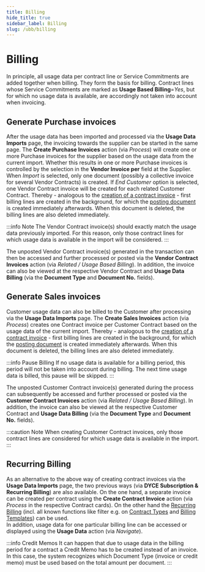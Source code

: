 ```yaml
---
title: Billing
hide_title: true
sidebar_label: Billing
slug: /ubb/billing
---
```


# Billing
In principle, all usage data per contract line or Service Commitments are added together when billing. They form the basis for billing. Contract lines whose Service Commitments are marked as **Usage Based Billing**=*Yes*, but for which no usage data is available, are accordingly not taken into account when invoicing.


## Generate Purchase invoices
After the usage data has been imported and processed via the **Usage Data Imports** page, the invoicing towards the supplier can be started in the same page. The **Create Purchase Invoices** action (via *Process*) will create one or more Purchase invoices for the supplier based on the usage data from the current import. Whether this results in one or more Purchase invoices is controlled by the selection in the **Vendor Invoice per** field at the Supplier. When *Import* is selected, only one document (possibly a collective invoice for several Vendor Contracts) is created. If *End Customer* option is selected, one Vendor Contract invoice will be created for each related Customer Contract. Thereby - analogous to the [creation of a contract invoice](/docs/srb/working-with-contracts/vendor-contracts.md#create-invoice-per-contract) - first billing lines are created in the background, for which the [posting document](/docs/srb/posting-documents.md) is created immediately afterwards. When this document is deleted, the billing lines are also deleted immediately.

:::info Note
The Vendor Contract invoice(s) should exactly match the usage data previously imported. For this reason, only those contract lines for which usage data is available in the import will be considered.
:::

The unposted Vendor Contract invoice(s) generated in the transaction can then be accessed and further processed or posted via the **Vendor Contract Invoices** action (via *Related / Usage Based Billing*). In addition, the invoice can also be viewed at the respective Vendor Contract and **Usage Data Billing** (via the **Document Type** and **Document No.** fields).


## Generate Sales invoices
Customer usage data can also be billed to the Customer after processing via the **Usage Data Imports** page. The **Create Sales Invoices** action (via *Process*) creates one Contract invoice per Customer Contract based on the usage data of the current import. Thereby - analogous to the [creation of a contract invoice](/docs/srb/working-with-contracts/customer-contracts.md#create-invoice-per-contract) - first billing lines are created in the background, for which the [posting document](/docs/srb/posting-documents.md) is created immediately afterwards. When this document is deleted, the billing lines are also deleted immediately.

:::info Pause Billing
If no usage data is available for a billing period, this period will not be taken into account during billing. The next time usage data is billed, this pause will be skipped.
:::

The unposted Customer Contract invoice(s) generated during the process can subsequently be accessed and further processed or posted via the **Customer Contract Invoices** action (via *Related / Usage Based Billing*). In addition, the invoice can also be viewed at the respective Customer Contract and **Usage Data Billing** (via the **Document Type** and **Document No.** fields).

:::caution Note
When creating Customer Contract invoices, only those contract lines are considered for which usage data is available in the import.
:::


## Recurring Billing
As an alternative to the above way of creating contract invoices via the **Usage Data Imports** page, the two previous ways (via **DYCE Subscription & Recurring Billing**) are also available. On the one hand, a separate invoice can be created per contract using the **Create Contract Invoice** action (via *Process* in the respective Contract cards). On the other hand the [Recurring Billing](/docs/srb/recurring-billing.md) (incl. all known functions like filter e.g. on [Contract Types](/docs/srb/setup/contract-types.md) and [Billing Templates](/srb/recurring-billing.md#billing-templates)) can be used. <br/>
In addition, usage data for one particular billing line can be accessed or displayed using the **Usage Data** action (via *Navigate*).

:::info Credit Memos
It can happen that due to usage data in the billing period for a contract a Credit Memo has to be created instead of an invoice. In this case, the system recognizes which Document Type (invoice or credit memo) must be used based on the total amount per document.
:::